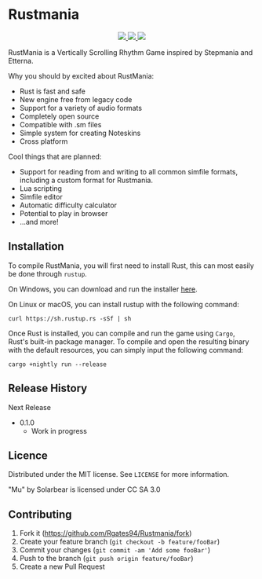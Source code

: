 # Rustmania

<p align="center">
  <a href="https://github.com/rustmaniagame/rustmania/actions?query=workflow%3ACI" alt="CI">
    <img src="https://github.com/rustmaniagame/rustmania/workflows/CI/badge.svg" />
  </a>
  <a href="https://dependabot.com/" alt="Dependabot">
    <img src="https://badgen.net/dependabot/rustmaniagame/rustmania/?icon=dependabot" />
  </a>
  <a href="https://github.com/rustmaniagame/rustmania/blob/master/LICENSE" alt="License">
    <img src="https://badgen.net/badge/license/MIT/blue" />
  </a>
</p>

RustMania is a Vertically Scrolling Rhythm Game inspired by Stepmania and Etterna.

Why you should by excited about RustMania:

* Rust is fast and safe
* New engine free from legacy code
* Support for a variety of audio formats
* Completely open source
* Compatible with .sm files
* Simple system for creating Noteskins
* Cross platform

Cool things that are planned:
* Support for reading from and writing to all common simfile formats, including a custom format for Rustmania.
* Lua scripting
* Simfile editor
* Automatic difficulty calculator
* Potential to play in browser
* ...and more!

## Installation

To compile RustMania, you will first need to install Rust, this can most easily be done through `rustup`. 

On Windows, you can download and run the installer [here](https://www.rust-lang.org/en-US/install.html).

On Linux or macOS, you can install rustup with the following command: 

```curl https://sh.rustup.rs -sSf | sh```

Once Rust is installed, you can compile and run the game using `Cargo`, Rust's built-in package manager.
To compile and open the resulting binary with the default resources, you can simply input the following command:

```
cargo +nightly run --release
```

## Release History

Next Release
* 0.1.0
    * Work in progress

## Licence

Distributed under the MIT license. See ``LICENSE`` for more information.

"Mu" by Solarbear is licensed under CC SA 3.0


## Contributing

1. Fork it (<https://github.com/Rgates94/Rustmania/fork>)
2. Create your feature branch (`git checkout -b feature/fooBar`)
3. Commit your changes (`git commit -am 'Add some fooBar'`)
4. Push to the branch (`git push origin feature/fooBar`)
5. Create a new Pull Request
